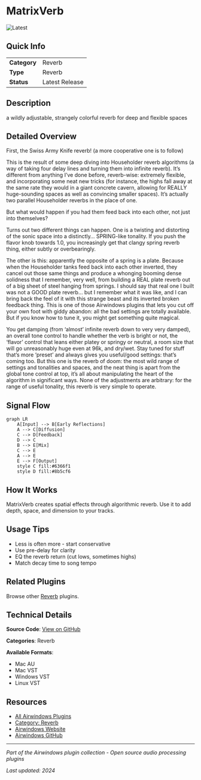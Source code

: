 # MatrixVerb

![Latest](https://img.shields.io/badge/-Latest-10b981)

## Quick Info

| | |
|---|---|
| **Category** | Reverb |
| **Type** | Reverb |
| **Status** | Latest Release |

## Description

a wildly adjustable, strangely colorful reverb for deep and flexible spaces

## Detailed Overview

First, the Swiss Army Knife reverb! (a more cooperative one is to follow)

This is the result of some deep diving into Householder reverb algorithms (a way of taking four delay lines and turning them into infinite reverb). It’s different from anything I’ve done before, reverb-wise: extremely flexible, and incorporating some neat new tricks (for instance, the highs fall away at the same rate they would in a giant concrete cavern, allowing for REALLY huge-sounding spaces as well as convincing smaller spaces). It’s actually two parallel Householder reverbs in the place of one.

But what would happen if you had them feed back into each other, not just into themselves?

Turns out two different things can happen. One is a twisting and distorting of the sonic space into a distinctly… SPRING-like tonality. If you push the flavor knob towards 1.0, you increasingly get that clangy spring reverb thing, either subtly or overbearingly.

The other is this: apparently the opposite of a spring is a plate. Because when the Householder tanks feed back into each other inverted, they cancel out those same things and produce a whonging booming dense solidness that I remember, very well, from building a REAL plate reverb out of a big sheet of steel hanging from springs. I should say that real one I built was not a GOOD plate reverb… but I remember what it was like, and I can bring back the feel of it with this strange beast and its inverted broken feedback thing. This is one of those Airwindows plugins that lets you cut off your own foot with giddy abandon: all the bad settings are totally available. But if you know how to tune it, you might get something quite magical.

You get damping (from ‘almost’ infinite reverb down to very very damped), an overall tone control to handle whether the verb is bright or not, the ‘flavor’ control that leans either platey or springy or neutral, a room size that will go unreasonably huge even at 96k, and dry/wet. Stay tuned for stuff that’s more ‘preset’ and always gives you useful/good settings: that’s coming too. But this one is the reverb of doom: the most wild range of settings and tonalities and spaces, and the neat thing is apart from the global tone control at top, it’s all about manipulating the heart of the algorithm in significant ways. None of the adjustments are arbitrary: for the range of useful tonality, this reverb is very simple to operate.

## Signal Flow

```mermaid
graph LR
    A[Input] --> B[Early Reflections]
    A --> C[Diffusion]
    C --> D[Feedback]
    D --> C
    B --> E[Mix]
    C --> E
    A --> E
    E --> F[Output]
    style C fill:#6366f1
    style D fill:#8b5cf6
```

## How It Works

MatrixVerb creates spatial effects through algorithmic reverb. Use it to add depth, space, and dimension to your tracks.

## Usage Tips

- Less is often more - start conservative
- Use pre-delay for clarity
- EQ the reverb return (cut lows, sometimes highs)
- Match decay time to song tempo


## Related Plugins

Browse other [Reverb](../categories/reverb.md) plugins.


## Technical Details

**Source Code**: [View on GitHub](https://github.com/airwindows/airwindows/tree/master/plugins/LinuxVST/src/MatrixVerb)

**Categories**: Reverb

**Available Formats**:
- Mac AU
- Mac VST
- Windows VST
- Linux VST

## Resources

- [All Airwindows Plugins](../../README.md)
- [Category: Reverb](../categories/reverb.md)
- [Airwindows Website](https://www.airwindows.com)
- [Airwindows GitHub](https://github.com/airwindows/airwindows)

---

*Part of the Airwindows plugin collection - Open source audio processing plugins*

*Last updated: 2024*
